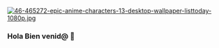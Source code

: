 [![46-465272-epic-anime-characters-13-desktop-wallpaper-listtoday-1080p.jpg](https://i.postimg.cc/76sTTT4g/46-465272-epic-anime-characters-13-desktop-wallpaper-listtoday-1080p.jpg)](https://postimg.cc/hzmGkvfj)
### Hola Bien venid@ 👋

<!--
**Aioncron/Aioncron** is a ✨ _special_ ✨ repository because its `README.md` (this file) appears on your GitHub profile.

Here are some ideas to get you started:

- 🔭 I’m currently working on ...
- 🌱 I’m currently learning ...
- 👯 I’m looking to collaborate on ...
- 🤔 I’m looking for help with ...
- 💬 Ask me about ...
- 📫 How to reach me: ...
- 😄 Pronouns: ...
- ⚡ Fun fact: ...
-->
